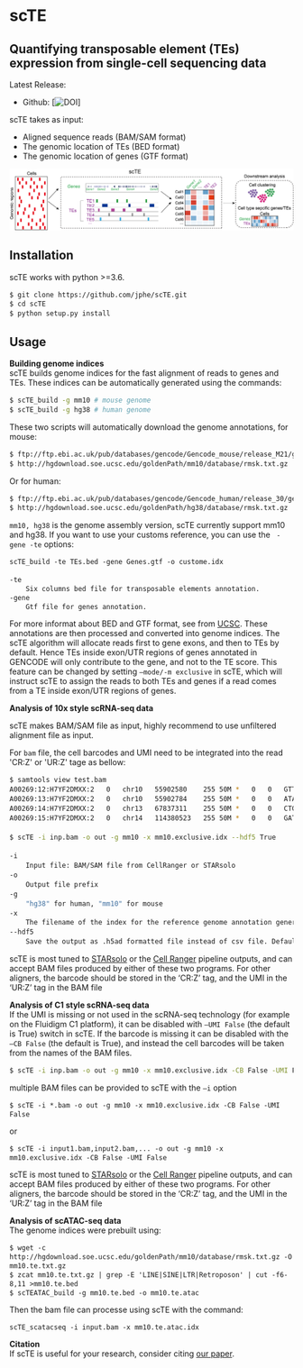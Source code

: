 scTE
==============

Quantifying transposable element (TEs) expression from single-cell sequencing data
----------------------------------------------------------------------

Latest Release:
* Github: [![DOI](https://zenodo.org/badge/190696033.svg)]

scTE takes as input:

 * Aligned sequence reads (BAM/SAM format)
 * The genomic location of TEs (BED format)
 * The genomic location of genes (GTF format)


![scTE workflow](./docs/scTE.png)


Installation
------------
scTE works with python >=3.6.

```bash
$ git clone https://github.com/jphe/scTE.git
$ cd scTE
$ python setup.py install
```

Usage
-----

**Building genome indices**<br>
scTE builds genome indices for the fast alignment of reads to genes and TEs. These indices can be automatically generated using the commands:

```bash
$ scTE_build -g mm10 # mouse genome
$ scTE_build -g hg38 # human genome
```

These two scripts will automatically download the genome annotations, for mouse:

```bash
$ ftp://ftp.ebi.ac.uk/pub/databases/gencode/Gencode_mouse/release_M21/gencode.vM21.annotation.gtf.gz
$ http://hgdownload.soe.ucsc.edu/goldenPath/mm10/database/rmsk.txt.gz
```

Or for human:

```bash
$ ftp://ftp.ebi.ac.uk/pub/databases/gencode/Gencode_human/release_30/gencode.v30.annotation.gtf.gz
$ http://hgdownload.soe.ucsc.edu/goldenPath/hg38/database/rmsk.txt.gz
```

`mm10, hg38` is the genome assembly version, scTE currently support mm10 and hg38. 
If you want to use your customs reference, you can use the ` -gene -te` options:

```
scTE_build -te TEs.bed -gene Genes.gtf -o custome.idx

-te
    Six columns bed file for transposable elements annotation.
-gene
    Gtf file for genes annotation. 
```
For more informat about BED and GTF format, see from [UCSC](https://genome.ucsc.edu/FAQ/FAQformat).
These annotations are then processed and converted into genome indices. The scTE algorithm will allocate 
reads first to gene exons, and then to TEs by default. Hence TEs inside exon/UTR regions of genes annotated 
in GENCODE will only contribute to the gene, and not to the TE score. This feature can be changed by 
setting `–mode/-m exclusive` in scTE, which will instruct scTE to assign the reads to both TEs and genes 
if a read comes from a TE inside exon/UTR regions of genes.

**Analysis of 10x style scRNA-seq data**

scTE makes BAM/SAM file as input, highly recommend to use unfiltered alignment file as input.

For `bam` file, the cell barcodes and UMI need to be integrated into the read 'CR:Z' or 'UR:Z' tage as bellow:

```bash
$ samtools view test.bam
A00269:12:H7YF2DMXX:2	0	chr10	55902580	255	50M	*	0	0	GTTCTCTCCGTATGTGAGCATGGGAGATACATCCCAGAAAGGCAGAAGGG	FFFFFFFFFFFFFFFFFFFFFFFFFFFFFFFFFFFFFFFFFFFFFFFFFF	NH:i:1	HI:i:1	AS:i:49	nM:i:0	CR:Z:CTAGAGTGTTTCGCTC	CY:Z:FFFFFFFFFFFFFFFF	UR:Z:TACATGACGC	UY:Z:FFFFFFFFFF
A00269:13:H7YF2DMXX:2	0	chr10	55902784	255	50M	*	0	0	ATAATCTTTGAGATCTCTGGTGAAAATAAGTAGCATAAAGGACAGAATCA	FFFFFFFFFFFFFFFFFFFFFFFFFFFFFFFFFFFFFFFFFFFFFFFFFF	NH:i:1	HI:i:1	AS:i:49	nM:i:0	CR:Z:CTAGAGTGTTTCGCTC	CY:Z:FFFFFFFFFFFFFFFF	UR:Z:TACATGACGC	UY:Z:FFFFFFFFFF
A00269:14:H7YF2DMXX:2	0	chr13	67837311	255	50M	*	0	0	CTGTTCATTATTTGAGGAAATCAGGACAGGAAATCAAACATGGCAGAATC	FFFFFFFFFFFFFFFFFFFFFFFFFFFFFFFFFFFFFFFFFFFFFFFFFF	NH:i:1	HI:i:1	AS:i:49	nM:i:0	CR:Z:ATCGAGTGTTTCGCTC	CY:Z:FFFFFFFFFFFFFFFF	UR:Z:TACATGACGC	UY:Z:FFFFFFFFFF
A00269:15:H7YF2DMXX:2	0	chr14	114380523	255	50M	*	0	0	GATCCAGATTAATTGAGACTGTTGATCCTCCTACAGGGTCGCCCTTCTCC	FFFFFFFFFFFFFFFFFFFFFFFFFFFFFFFFFFFFFFFFFFFFFFFFFF	NH:i:1	HI:i:1	AS:i:49	nM:i:0	CR:Z:CTAGAGTGTTTCGCTC	CY:Z:FFFFFFFFFFFFFFFF	UR:Z:TACATGACGC	UY:Z:FFFFFFFFFF

$ scTE -i inp.bam -o out -g mm10 -x mm10.exclusive.idx --hdf5 True

-i
    Input file: BAM/SAM file from CellRanger or STARsolo
-o
    Output file prefix
-g
    "hg38" for human, "mm10" for mouse
-x
    The filename of the index for the reference genome annotation generated by scTE_build
--hdf5
    Save the output as .h5ad formatted file instead of csv file. Default: False
```

scTE is most tuned to [STARsolo](https://github.com/alexdobin/STAR) or the [Cell Ranger](https://support.10xgenomics.com/single-cell-gene-expression/software/pipelines/latest/what-is-cell-ranger) pipeline outputs, 
and can accept BAM files produced by either of these two programs. 
For other aligners, the barcode should be stored in the ‘CR:Z’ tag, and the UMI in the ‘UR:Z’ tag in the BAM file

**Analysis of C1 style scRNA-seq data**<br>
If the UMI is missing or not used in the scRNA-seq technology (for example on the Fluidigm C1 platform), it can be disabled with `–UMI False` 
(the default is True) switch in scTE. If the barcode is missing it can be disabled with the `–CB False` (the default is True), 
and instead the cell barcodes will be taken from the names of the BAM files.

```bash
$ scTE -i inp.bam -o out -g mm10 -x mm10.exclusive.idx -CB False -UMI False
```
multiple BAM files can be provided to scTE with the `–i` option
```
$ scTE -i *.bam -o out -g mm10 -x mm10.exclusive.idx -CB False -UMI False
```
or 
```
$ scTE -i input1.bam,input2.bam,... -o out -g mm10 -x mm10.exclusive.idx -CB False -UMI False
```

scTE is most tuned to [STARsolo](https://github.com/alexdobin/STAR) or the [Cell Ranger](https://support.10xgenomics.com/single-cell-gene-expression/software/pipelines/latest/what-is-cell-ranger) pipeline outputs, 
and can accept BAM files produced by either of these two programs. 
For other aligners, the barcode should be stored in the ‘CR:Z’ tag, and the UMI in the ‘UR:Z’ tag in the BAM file

**Analysis of scATAC-seq data**<br>
The genome indices were prebuilt using:
```
$ wget -c http://hgdownload.soe.ucsc.edu/goldenPath/mm10/database/rmsk.txt.gz -O mm10.te.txt.gz
$ zcat mm10.te.txt.gz | grep -E 'LINE|SINE|LTR|Retroposon' | cut -f6-8,11 >mm10.te.bed
$ scTEATAC_build -g mm10.te.bed -o mm10.te.atac
```
Then the bam file can processe using scTE with the command:
```
scTE_scatacseq -i input.bam -x mm10.te.atac.idx
```

**Citation**<br>
If scTE is useful for your research, consider citing [our paper](https://www.biorxiv.org/content/10.1101/2020.07.23.218800v1.abstract).



